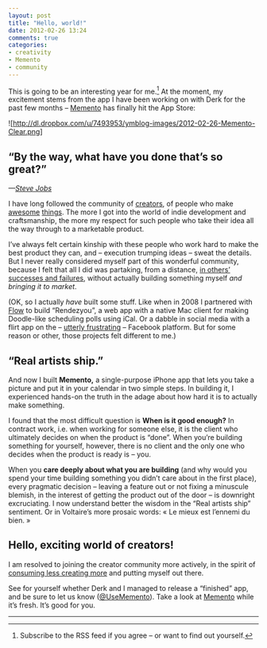 ```yaml
---
layout: post
title: "Hello, world!"
date: 2012-02-26 13:24
comments: true
categories:
- creativity
- Memento
- community
---
```

This is going to be an interesting year for me.[^1] At the moment, my excitement stems from the app I have been working on with Derk for the past few months – [Memento](http://itunes.apple.com/us/app/id500560051) has finally hit the App Store:

![http://dl.dropbox.com/u/7493953/ymblog-images/2012-02-26-Memento-Clear.png]

“By the way, what have you done that’s so great?”
----------------------
*—[Steve Jobs](http://www.telegraph.co.uk/technology/steve-jobs/8899695/The-critics-who-have-taken-on-Steve-Jobs.html)*

I have long followed the community of [creators](http://vimeo.com/36579366), of people who make [awesome](http://www.kickstarter.com) [things](http://www.thisismadebyhand.com/). The more I got into the world of indie development and craftsmanship, the more my respect for such people who take their idea all the way through to a marketable product.

I’ve always felt certain kinship with these people who work hard to make the best product they can, and – execution trumping ideas – sweat the details. But I never really considered myself part of this wonderful community, because I felt that all I did was partaking, from a distance, [in others’ successes and failures](http://justinvincent.com/page/1392/entreporn-the-fallacy-that-wastes-your-life), without actually building something myself *and bringing it to market*.

(OK, so I actually *have* built some stuff. Like when in 2008 I partnered with [Flow](http://my-flow.com) to build “Rendezyou”, a web app with a native Mac client for making Doodle-like scheduling polls using iCal. Or a dabble in social media with a flirt app on the – [utterly frustrating](http://techcrunch.com/2011/08/11/facebook-wins-worst-api-in-developer-survey/) – Facebook platform. But for some reason or other, those projects felt different to me.)

“Real artists ship.”
----------------------
And now I built **Memento,** a single-purpose iPhone app that lets you take a picture and put it in your calendar in two simple steps. In building it, I experienced hands-on the truth in the adage about how hard it is to actually make something.

I found that the most difficult question is **When is it good enough?** In contract work, i.e. when working for someone else, it is the client who ultimately decides on when the product is “done”. When you’re building something for yourself, however, there is no client and the only one who decides when the product is ready is – you.

When you **care deeply about what you are building** (and why would you spend your time building something you didn’t care about in the first place), every pragmatic decision – leaving a feature out or not fixing a minuscule blemish, in the interest of getting the product out of the door – is downright excruciating. I now understand better the wisdom in the “Real artists ship” sentiment. Or in Voltaire’s more prosaic words:  « Le mieux est l’ennemi du bien. »

Hello, exciting world of creators!
-------------------
I am resolved to joining the creator community more actively, in the spirit of [consuming less creating more](http://www.consumelesscreatemore.com/) and putting myself out there.

See for yourself whether Derk and I managed to release a “finished” app, and be sure to let us know ([@UseMemento](https://twitter.com/#!/UseMemento)). Take a look at [Memento](http://itunes.apple.com/us/app/id500560051) while it’s fresh. It’s good for you.

-------------------------------------

[^1]: Subscribe to the RSS feed if you agree – or want to find out yourself. 